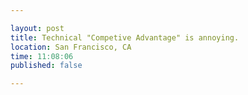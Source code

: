 ```yaml
---

layout: post
title: Technical "Competive Advantage" is annoying.
location: San Francisco, CA
time: 11:08:06
published: false

---
```



